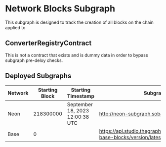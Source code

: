 # Network Blocks Subgraph
This subgraph is designed to track the creation of all blocks on the chain applied to

## ConverterRegistryContract
This is not a contract that exists and is dummy data in order to bypass subgraph pre-deloy checks.

## Deployed Subgraphs

| Network | Starting Block | Starting Timestamp           | Subgraph URL                                                                 |
|---------|----------------|------------------------------|------------------------------------------------------------------------------|
| Neon    | 218300000      | September 18, 2023 12:00:38 UTC | http://neon-subgraph.sobal.fi/sobal-neon-blocks                              |
| Base    | 0              |                              | https://api.studio.thegraph.com/query/50526/sobal-base-blocks/version/latest |